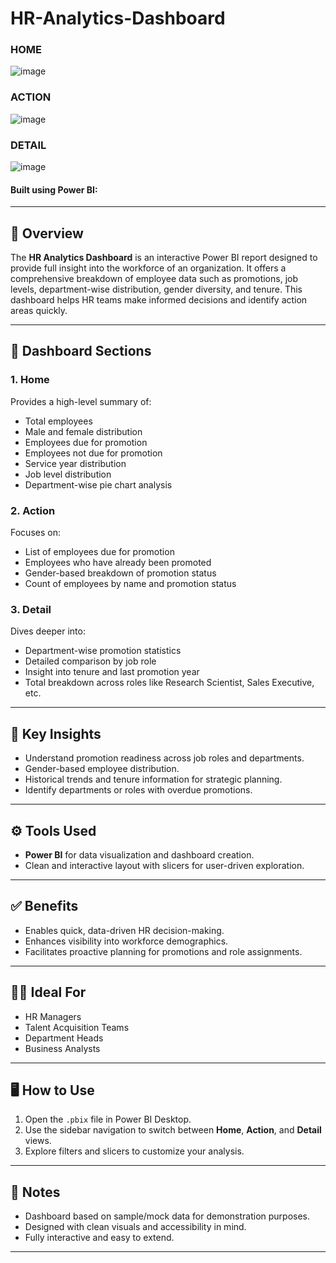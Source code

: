 # HR-Analytics-Dashboard
### HOME
![image](https://github.com/user-attachments/assets/a9431ad3-3d97-4b96-a361-a19d2a5af2d3)

### ACTION
![image](https://github.com/user-attachments/assets/8f2e7170-5a93-459c-9ecf-15d907c39af5)

### DETAIL
![image](https://github.com/user-attachments/assets/2d667a96-3547-481f-914c-17cd29ff9bda)

#### Built using Power BI:

---
## 📌 Overview

The **HR Analytics Dashboard** is an interactive Power BI report designed to provide full insight into the workforce of an organization. It offers a comprehensive breakdown of employee data such as promotions, job levels, department-wise distribution, gender diversity, and tenure. This dashboard helps HR teams make informed decisions and identify action areas quickly.

---

## 🧩 Dashboard Sections

### 1. **Home**

Provides a high-level summary of:

* Total employees
* Male and female distribution
* Employees due for promotion
* Employees not due for promotion
* Service year distribution
* Job level distribution
* Department-wise pie chart analysis

### 2. **Action**

Focuses on:

* List of employees due for promotion
* Employees who have already been promoted
* Gender-based breakdown of promotion status
* Count of employees by name and promotion status

### 3. **Detail**

Dives deeper into:

* Department-wise promotion statistics
* Detailed comparison by job role
* Insight into tenure and last promotion year
* Total breakdown across roles like Research Scientist, Sales Executive, etc.

---

## 🎯 Key Insights

* Understand promotion readiness across job roles and departments.
* Gender-based employee distribution.
* Historical trends and tenure information for strategic planning.
* Identify departments or roles with overdue promotions.

---

## ⚙️ Tools Used

* **Power BI** for data visualization and dashboard creation.
* Clean and interactive layout with slicers for user-driven exploration.

---

## ✅ Benefits

* Enables quick, data-driven HR decision-making.
* Enhances visibility into workforce demographics.
* Facilitates proactive planning for promotions and role assignments.

---

## 👨‍💼 Ideal For

* HR Managers
* Talent Acquisition Teams
* Department Heads
* Business Analysts

---

## 🖥️ How to Use

1. Open the `.pbix` file in Power BI Desktop.
2. Use the sidebar navigation to switch between **Home**, **Action**, and **Detail** views.
3. Explore filters and slicers to customize your analysis.

---

## 📌 Notes

* Dashboard based on sample/mock data for demonstration purposes.
* Designed with clean visuals and accessibility in mind.
* Fully interactive and easy to extend.

---

